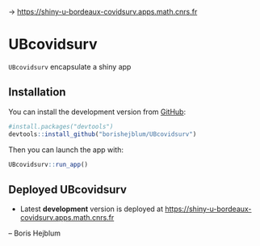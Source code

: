 
<!-- README.md is generated from README.Rmd. Please edit that file -->

\-\> <https://shiny-u-bordeaux-covidsurv.apps.math.cnrs.fr>

# UBcovidsurv

`UBcovidsurv` encapsulate a shiny app

## Installation

You can install the development version from
[GitHub](https://github.com/borishejblum/UBcovidsurv):

``` r
#install.packages("devtools")
devtools::install_github("borishejblum/UBcovidsurv")
```

Then you can launch the app with:

``` r
UBcovidsurv::run_app()
```

## Deployed UBcovidsurv

  - Latest **development** version is deployed at
    <https://shiny-u-bordeaux-covidsurv.apps.math.cnrs.fr>

– Boris Hejblum

